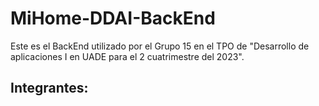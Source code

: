 # MiHome-DDAI-BackEnd
Este es el BackEnd utilizado por el Grupo 15 en el TPO de "Desarrollo de aplicaciones I en UADE para el 2 cuatrimestre del 2023". 

## Integrantes:


